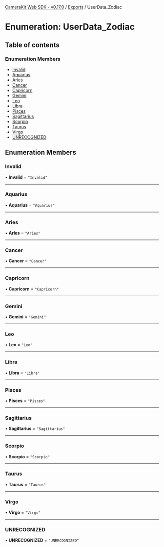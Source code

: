[CameraKit Web SDK - v0.17.0](../README.md) / [Exports](../modules.md) / UserData\_Zodiac

# Enumeration: UserData\_Zodiac

## Table of contents

### Enumeration Members

- [Invalid](UserData_Zodiac.md#invalid)
- [Aquarius](UserData_Zodiac.md#aquarius)
- [Aries](UserData_Zodiac.md#aries)
- [Cancer](UserData_Zodiac.md#cancer)
- [Capricorn](UserData_Zodiac.md#capricorn)
- [Gemini](UserData_Zodiac.md#gemini)
- [Leo](UserData_Zodiac.md#leo)
- [Libra](UserData_Zodiac.md#libra)
- [Pisces](UserData_Zodiac.md#pisces)
- [Sagittarius](UserData_Zodiac.md#sagittarius)
- [Scorpio](UserData_Zodiac.md#scorpio)
- [Taurus](UserData_Zodiac.md#taurus)
- [Virgo](UserData_Zodiac.md#virgo)
- [UNRECOGNIZED](UserData_Zodiac.md#unrecognized)

## Enumeration Members

### Invalid

• **Invalid** = ``"Invalid"``

___

### Aquarius

• **Aquarius** = ``"Aquarius"``

___

### Aries

• **Aries** = ``"Aries"``

___

### Cancer

• **Cancer** = ``"Cancer"``

___

### Capricorn

• **Capricorn** = ``"Capricorn"``

___

### Gemini

• **Gemini** = ``"Gemini"``

___

### Leo

• **Leo** = ``"Leo"``

___

### Libra

• **Libra** = ``"Libra"``

___

### Pisces

• **Pisces** = ``"Pisces"``

___

### Sagittarius

• **Sagittarius** = ``"Sagittarius"``

___

### Scorpio

• **Scorpio** = ``"Scorpio"``

___

### Taurus

• **Taurus** = ``"Taurus"``

___

### Virgo

• **Virgo** = ``"Virgo"``

___

### UNRECOGNIZED

• **UNRECOGNIZED** = ``"UNRECOGNIZED"``
